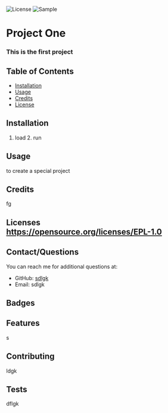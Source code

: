 
  ![License](https://img.shields.io/badge/License-EPL_1.0-red.svg)
  ![Sample](https://drive.google.com/file/d/11U2HLEgPGiDhqOwenDq8sKrMmaBPkrD1/view?usp=sharing) 
  # Project One
  ### This is the first project
  ## Table of Contents
    
  * [Installation](#installation)
  * [Usage](#usage)
  * [Credits](#credits)
  * [License](#license)
  
  ## Installation
  1. load 2. run
  
  ## Usage 
  to create a special project
  
  ## Credits
  fg
##
## Licenses <br>https://opensource.org/licenses/EPL-1.0
  ## Contact/Questions
  You can reach me for additional questions at:
  * GitHub: [sdlgk](https://github.com/www.firstproject.com)
  * Email: sdlgk
## Badges <br> 
    
  ## Features
  s
  
  ## Contributing  
  ldgk
  
  ## Tests
  dflgk


